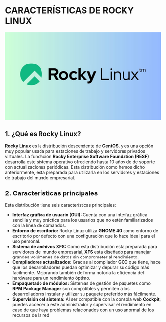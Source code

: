 # CARACTERÍSTICAS DE ROCKY LINUX

![RockyLinux](img/caracteristicas.jpg)

## 1. ¿Qué es Rocky Linux?
**Rocky Linux** es la distribución descendente de **CentOS**, y es una opción muy popular usada para estaciones de trabajo y servidores privados virtuales.
La fundación **Rocky Enterprise Software Foundation (RESF)** desarrolla este sistema operativo ofreciendo hasta 10 años de de soporte con actualizaciones periódicas. Esta distribución como hemos dicho anteriormente, esta preparada para utilizarla en los servidores y estaciones de trabajo del mundo empresarial.

## 2. Características principales
Esta distribución tiene seis características principales:
  * **Interfaz gráfica de usuario (GUI):** Cuenta con una interfaz gráfica sencilla y muy práctica para los usuarios que no estén familiarizados con la línea de comandos.
  * **Entorno de escritorio:** Rocky Linux utiliza **GNOME 40** como entorno de escritorio por defecto con una configuración que lo hace ideal para el uso personal.
  * **Sistema de archivos XFS:** Como esta distribución esta preparada para servidores del mundo empresarial, **XFS** esta diseñado para manejar grandes volúmenes de datos sin comprometer al rendimiento.
  * **Compiladores actualizados:** Gracias al compilador **GCC** que tiene, hace que los desarrolladores puedan optimizar y depurar su código más facilmente. Mejorando también de forma notoria la eficiencia del hardware para un rendimiento óptimo.
  * **Empaquetado de módulos:** Sistemas de gestión de paquetes como **RPM Package Manager** son compatibles y permiten a los desarrolladores instalar y utilizar su paquete preferido más fácilmente.
  * **Supervisión del sistema:** Al ser compatible con la consola web **Cockpit**, puedes acceder a este administrador y supervisar el rendimiento en caso de que haya problemas relacionados con un uso anormal de los recursos de la red
